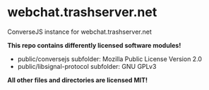 # webchat.trashserver.net
ConverseJS instance for webchat.trashserver.net

**This repo contains differently licensed software modules!**

* public/conversejs subfolder: Mozilla Public License Version 2.0
* public/libsignal-protocol subfolder: GNU GPLv3

**All other files and directories are licensed MIT!**
